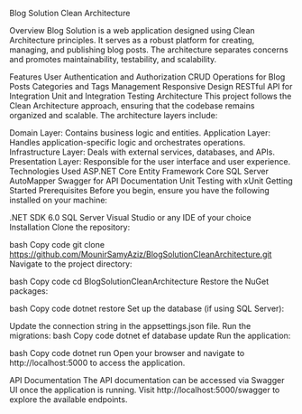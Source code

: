 Blog Solution Clean Architecture

Overview
Blog Solution is a web application designed using Clean Architecture principles. It serves as a robust platform for creating, managing, and publishing blog posts. The architecture separates concerns and promotes maintainability, testability, and scalability.

Features
User Authentication and Authorization
CRUD Operations for Blog Posts
Categories and Tags Management
Responsive Design
RESTful API for Integration
Unit and Integration Testing
Architecture
This project follows the Clean Architecture approach, ensuring that the codebase remains organized and scalable. The architecture layers include:

Domain Layer: Contains business logic and entities.
Application Layer: Handles application-specific logic and orchestrates operations.
Infrastructure Layer: Deals with external services, databases, and APIs.
Presentation Layer: Responsible for the user interface and user experience.
Technologies Used
ASP.NET Core
Entity Framework Core
SQL Server
AutoMapper
Swagger for API Documentation
Unit Testing with xUnit
Getting Started
Prerequisites
Before you begin, ensure you have the following installed on your machine:

.NET SDK 6.0
SQL Server
Visual Studio or any IDE of your choice
Installation
Clone the repository:

bash
Copy code
git clone https://github.com/MounirSamyAziz/BlogSolutionCleanArchitecture.git
Navigate to the project directory:

bash
Copy code
cd BlogSolutionCleanArchitecture
Restore the NuGet packages:

bash
Copy code
dotnet restore
Set up the database (if using SQL Server):

Update the connection string in the appsettings.json file.
Run the migrations:
bash
Copy code
dotnet ef database update
Run the application:

bash
Copy code
dotnet run
Open your browser and navigate to http://localhost:5000 to access the application.

API Documentation
The API documentation can be accessed via Swagger UI once the application is running. Visit http://localhost:5000/swagger to explore the available endpoints.

